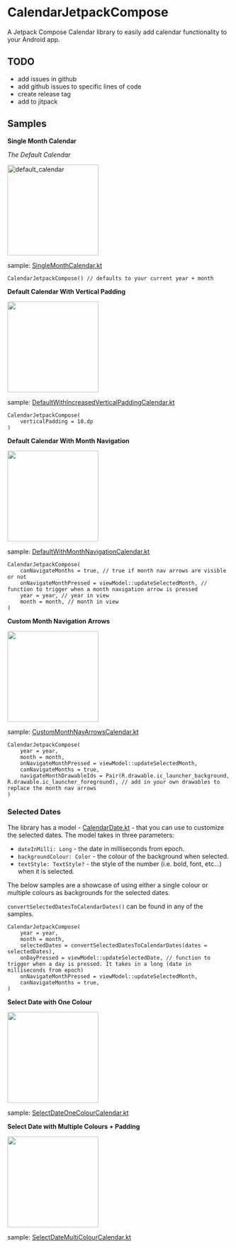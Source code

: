 # CalendarJetpackCompose
A Jetpack Compose Calendar library to easily add calendar functionality to your Android app.

## TODO
- add issues in github
- add github issues to specific lines of code
- create release tag
- add to jitpack

## Samples

**Single Month Calendar**

_The Default Calendar_

<img width="205" alt="default_calendar" src="https://user-images.githubusercontent.com/12566260/111803752-9619bc00-888c-11eb-8bfc-e03622bcf7f1.png">

sample: [SingleMonthCalendar.kt](https://github.com/fvalela1/CalendarJetpackCompose/blob/main/sample/src/main/java/com/fvalela/calendarjetpackcompose/sample/SingleMonthCalendar.kt)
```
CalendarJetpackCompose() // defaults to your current year + month
```

**Default Calendar With Vertical Padding**

<img src="https://user-images.githubusercontent.com/12566260/111799330-26a1cd80-8888-11eb-88f5-939f8e8833be.png" width="205"/>

sample: [DefaultWithIncreasedVerticalPaddingCalendar.kt](https://github.com/fvalela1/CalendarJetpackCompose/blob/main/sample/src/main/java/com/fvalela/calendarjetpackcompose/sample/DefaultWithIncreasedVerticalPaddingCalendar.kt)
```
CalendarJetpackCompose(
    verticalPadding = 10.dp
)
```

**Default Calendar With Month Navigation**

<img src="https://user-images.githubusercontent.com/12566260/111799936-b47db880-8888-11eb-8a6f-1981fe88e26d.gif" width="205"/>

sample: [DefaultWithMonthNavigationCalendar.kt](https://github.com/fvalela1/CalendarJetpackCompose/blob/main/sample/src/main/java/com/fvalela/calendarjetpackcompose/sample/DefaultWithMonthNavigationCalendar.kt)
```
CalendarJetpackCompose(
    canNavigateMonths = true, // true if month nav arrows are visible or not
    onNavigateMonthPressed = viewModel::updateSelectedMonth, // function to trigger when a month navigation arrow is pressed
    year = year, // year in view
    month = month, // month in view
)
```

**Custom Month Navigation Arrows** 

<img src="https://user-images.githubusercontent.com/12566260/111799533-56e96c00-8888-11eb-893e-d0985933d039.gif" width="205"/>

sample: [CustomMonthNavArrowsCalendar.kt](https://github.com/fvalela1/CalendarJetpackCompose/blob/main/sample/src/main/java/com/fvalela/calendarjetpackcompose/sample/CustomMonthNavArrowsCalendar.kt)
```
CalendarJetpackCompose(
    year = year,
    month = month,
    onNavigateMonthPressed = viewModel::updateSelectedMonth,
    canNavigateMonths = true,
    navigateMonthDrawableIds = Pair(R.drawable.ic_launcher_background, R.drawable.ic_launcher_foreground), // add in your own drawables to replace the month nav arrows
)
```

### Selected Dates

The library has a model - [CalendarDate.kt](https://github.com/fvalela1/CalendarJetpackCompose/blob/main/CalendarJetPackCompose/src/main/java/com/fvalela/calendarjetpackcompose/model/CalendarDate.kt) - that you can use to customize the selected dates. 
The model takes in three parameters: 
* `dateInMilli: Long` - the date in milliseconds from epoch.
* `backgroundColour: Color` - the colour of the background when selected.
* `textStyle: TextStyle?` - the style of the number (i.e. bold, font, etc...) when it is selected.

The below samples are a showcase of using either a single colour or multiple colours as backgrounds for the selected dates.

`convertSelectedDatesToCalendarDates()` can be found in any of the samples.

```
CalendarJetpackCompose(
    year = year,
    month = month,
    selectedDates = convertSelectedDatesToCalendarDates(dates = selectedDates),
    onDayPressed = viewModel::updateSelectedDate, // function to trigger when a day is pressed. It takes in a long (date in milliseconds from epoch)
    onNavigateMonthPressed = viewModel::updateSelectedMonth,
    canNavigateMonths = true,
)
```

**Select Date with One Colour**

<img src="https://user-images.githubusercontent.com/12566260/111799368-30c3cc00-8888-11eb-8d7e-89716d818312.gif" width="205"/>

sample: [SelectDateOneColourCalendar.kt](https://github.com/fvalela1/CalendarJetpackCompose/blob/main/sample/src/main/java/com/fvalela/calendarjetpackcompose/sample/SelectDateOneColourCalendar.kt)


**Select Date with Multiple Colours + Padding**

<img src="https://user-images.githubusercontent.com/12566260/111799485-4a651380-8888-11eb-94fc-352b45ca085b.gif" width="205"/>

sample: [SelectDateMultiColourCalendar.kt](https://github.com/fvalela1/CalendarJetpackCompose/blob/main/sample/src/main/java/com/fvalela/calendarjetpackcompose/sample/SelectDateMultiColourCalendar.kt)

